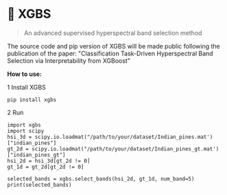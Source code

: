 # 🌳 XGBS
> An advanced supervised hyperspectral band selection method

The source code and pip version of XGBS will be made public following the publication of the paper:
"Classification Task-Driven Hyperspectral Band Selection via Interpretability from XGBoost"


**How to use:**

1 Install XGBS
   
```
pip install xgbs 
```
2 Run
```
import xgbs
import scipy
hsi_3d = scipy.io.loadmat("/path/to/your/dataset/Indian_pines.mat')["indian_pines"]
gt_2d = scipy.io.loadmat("/path/to/your/dataset/Indian_pines_gt.mat')["indian_pines_gt"]
hsi_2d = hsi_3d[gt_2d != 0]
gt_1d = gt_2d[gt_2d != 0]

selected_bands = xgbs.select_bands(hsi_2d, gt_1d, num_band=5)
print(selected_bands)
```
